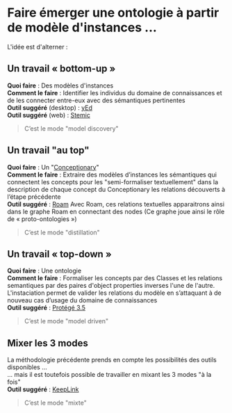 Faire émerger une ontologie à partir de modèle d'instances ...
==

L'idée est d'alterner :

Un travail « bottom-up »
-
__Quoi faire__ : Des modèles d'instances   
__Comment le faire__ : Identifier les individus du domaine de connaissances et de les connecter entre-eux avec des sémantiques pertinentes   
__Outil suggéré__ (desktop) : <a href="https://www.yworks.com/products/yed">yEd</a>   
__Outil suggéré__ (web) : <a href="https://stemic.app/">Stemic</a>
> C’est le mode "model discovery"  

Un travail "au top"
-
__Quoi faire__ : Un "<a href="https://github.com/iPlumb3r/BizApp-Spec-Methodo/tree/master/2_Deliverables/Conceptionary">Conceptionary</a>"    
__Comment le faire__ : Extraire des modèles d’instances les sémantiques qui connectent les concepts pour les "semi-formaliser textuellement"  dans la description de chaque concept du Conceptionary les relations découverts à l’étape précédente   
__Outil suggéré__ : <a href="https://roamresearch.com/">Roam</a>
Avec Roam, ces relations textuelles  apparaitrons ainsi dans le graphe Roam en connectant des nodes
(Ce graphe joue ainsi le rôle de « proto-ontologies »)
> C’est le mode "distillation"

 Un travail « top-down » 
 -
__Quoi faire__ : Une ontologie   
__Comment le faire__  : Formaliser les concepts par des Classes et les relations semantiques par des paires d'object properties inverses l'une de l'autre. L'instaciation permet de valider les relations du modèle en s’attaquant à de nouveau cas d’usage du domaine de connaissances   
__Outil suggéré__ : <a href="https://protege.stanford.edu/download/protege/3.5/installanywhere/Web_Installers/">Protégé 3.5</a>
> C’est le mode "model driven"

Mixer les 3 modes
 -
 La méthodologie précédente prends en compte les possibilités des outils disponibles ...   
 ... mais il est toutefois possible de travailler en mixant les 3 modes "à la fois"   
__Outil suggéré__ : <a href="http://keeplink.com/">KeepLink</a>
> C’est le mode "mixte"

